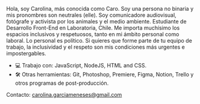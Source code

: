Hola, soy Carolina, más conocida como Caro. Soy una persona no binaria y mis pronombres son neutrales (elle). Soy comunicadore audiovisual, fotógrafe y activista por los animales y el medio ambiente. Estudiante de Desarrollo Front-End en Laboratoria, Chile. 
Me importa muchísimo los espacios inclusivos y respetuosos, tanto en mi ámbito personal como laboral. Lo personal es político. Si quieres que forme parte de tu equipo de trabajo, la inclusividad y el respeto son mis condiciones más urgentes e impostergables.

- 💻 Trabajo con: JavaScript, NodeJS, HTML and CSS.
- 🛠 Otras herramientas: Git, Photoshop, Premiere, Figma, Notion, Trello y otros programas de post-producción.

Contacto: carolina.garciameneses@gmail.com


